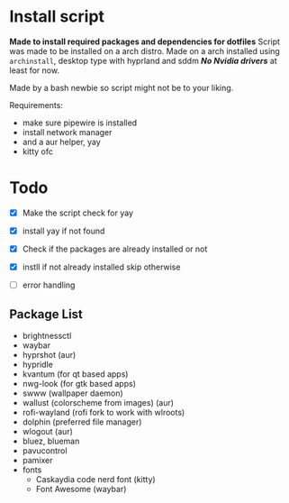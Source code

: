 # Install script 
**Made to install required packages and dependencies for dotfiles**
Script was made to be installed on a arch distro.
Made on a arch installed using `archinstall`, desktop type with hyprland and sddm
***No Nvidia drivers*** at least for now.



Made by a bash newbie so script might not be to your liking.

Requirements:
- make sure pipewire is installed
- install network manager 
- and a aur helper, yay 
- kitty ofc

# Todo

- [x] Make the script check for yay
- [x] install yay if not found
- [x] Check if the packages are already installed or not
- [x] instll if not already installed skip otherwise
- [ ] error handling 


## Package List 
- brightnessctl
- waybar
- hyprshot (aur)
- hypridle
- kvantum (for qt based apps)
- nwg-look (for gtk based apps)
- swww (wallpaper daemon)
- wallust (colorscheme from images) (aur)
- rofi-wayland (rofi fork to work with wlroots)
- dolphin (preferred file manager)
- wlogout  (aur)
- bluez, blueman 
- pavucontrol
- pamixer
- fonts 
    - Caskaydia code nerd font (kitty)
    - Font Awesome (waybar)
    

